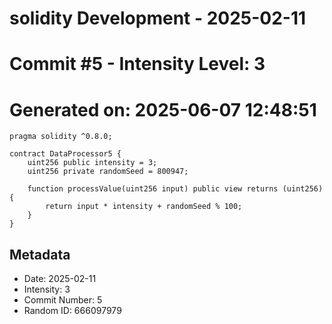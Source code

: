 ﻿# solidity Development - 2025-02-11
# Commit #5 - Intensity Level: 3
# Generated on: 2025-06-07 12:48:51
```solidity
pragma solidity ^0.8.0;

contract DataProcessor5 {
    uint256 public intensity = 3;
    uint256 private randomSeed = 800947;

    function processValue(uint256 input) public view returns (uint256) {
        return input * intensity + randomSeed % 100;
    }
}
```
## Metadata
- Date: 2025-02-11
- Intensity: 3
- Commit Number: 5
- Random ID: 666097979
